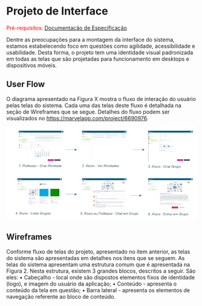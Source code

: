
# Projeto de Interface

<span style="color:red">Pré-requisitos: <a href="2-Especificação do Projeto.md"> Documentação de Especificação</a></span>

Dentre as preocupações para a montagem da interface do sistema, estamos estabelecendo foco em questões como agilidade, acessibilidade e usabilidade. Desta forma, o projeto tem uma identidade visual padronizada em todas as telas que são projetadas para funcionamento em desktops e dispositivos móveis.

## User Flow
O diagrama apresentado na Figura X mostra o fluxo de interação do usuário pelas telas do sistema. Cada uma das telas deste fluxo é detalhada na seção de Wireframes que se segue. Detalhes do fluxo podem ser visualizados no https://marvelapp.com/project/6690976.

![Fluxo](img/fluxo.png)

## Wireframes
Conforme fluxo de telas do projeto, apresentado no item anterior, as telas do sistema são apresentadas em detalhes nos itens que se seguem. As telas do sistema apresentam uma estrutura comum que é apresentada na Figura 2. Nesta estrutura, existem 3 grandes blocos, descritos a seguir. São eles:
    • Cabeçalho - local onde são dispostos elementos fixos de identidade (logo), e imagem do usuário da aplicação;
    • Conteúdo - apresenta o conteúdo da tela em questão;
    • Barra lateral - apresenta os elementos de navegação referente ao bloco de conteúdo.
